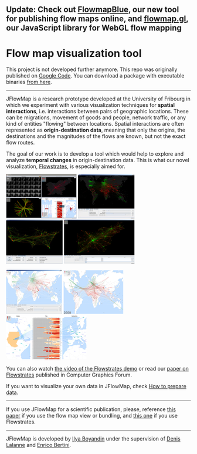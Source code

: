 

## Update: Check out <a href="https://flowmap.blue">FlowmapBlue</a>, our new tool for publishing flow maps online, and  <a href="https://flowmap.gl">flowmap.gl</a>, our JavaScript library for WebGL flow mapping

# Flow map visualization tool

This project is not developed further anymore. This repo was originally published on [Google Code](https://code.google.com/archive/p/jflowmap/). You can download a package with executable binaries [from here](https://storage.googleapis.com/google-code-archive-downloads/v2/code.google.com/jflowmap/jflowmap-0.16.6.zip).

---

JFlowMap is a research prototype developed at the University of Fribourg in which we experiment with various visualization techniques for **spatial interactions**, i.e. interactions between pairs of geographic locations. These can be migrations, movement of goods and people, network traffic, or any kind of entities "flowing" between locations. Spatial interactions are often represented as **origin-destination data**, meaning that only the origins, the destinations and the magnitudes of the flows are known, but not the exact flow routes.

The goal of our work is to develop a tool which would help to explore and analyze **temporal changes** in origin-destination data. This is what our novel visualization, [Flowstrates](doc/Flowstrates.md), is especially aimed for.

<!--Check the [DEMO applets](http://jflowmap.googlecode.com/svn/trunk/JFlowMap/demo/demo-applets.html).-->

<a href='doc/images/jflowmap-desktop.png' title='JFlowMap desktop version'><img src='doc/images/jflowmap-desktop-192x120.png' /></a> <a href='doc/images/JFlowMap-refugees.jpg' title="World's refugee flows (UNdata)"><img src='doc/images/JFlowMap-refugees-thumb.jpg' /></a> <a href='doc/images/JFlowMap-us-migrations-bundled.jpg' title='Force-directed edge bundling applied to the US migrations data (US census 2000)'><img src='doc/images/JFlowMap-us-migrations-bundled-thumb.jpg' /></a> <a href='doc/images/slo-commuters.png' title='Commuters in Slovenia'><img src='doc/images/slo-commuters-sm.png' /></a>



<a href='doc/images/refugees-2008-light.png' title='Refugees 2008'><img src='doc/images/refugees-2008-light-152x120.png' /></a> <a href='doc/images/refugees-bundled.png ' title='Refugees 2000 bundled'><img src='doc/images/refugees-bundled-164x120.png ' /></a> <a href='doc/images/Sudan-to-Europe-stroke.png' title='Flowstrates: Refugees from Sudan in 1975-2009'><img src='doc/images/flowstrates/Flowstrates3_x120.png' /></a>





You can also watch [the video of the Flowstrates demo](http://youtu.be/UQPN7o6A3Cg?hd=1)
 or read our [paper on Flowstrates](https://ilya.boyandin.me/p/flowstrates/flowstrates-eurovis11-fin.pdf) published in Computer Graphics Forum.

If you want to visualize your own data in JFlowMap, check [How to prepare data](doc/HowToPrepareData.md).


---

If you use JFlowMap for a scientific publication, please, reference <a href="https://ilya.boyandin.me/static/jflowmap-geova10-fa89527142106d3eab4127d399d30cbc.pdf">this paper</a> if you use the flow map view or bundling, and <a href="http://onlinelibrary.wiley.com/doi/10.1111/j.1467-8659.2011.01946.x/abstract">this one</a> if you use Flowstrates.

---

JFlowMap is developed by <a href='http://ilya.boyandin.me'>Ilya Boyandin</a> under the supervision of <a href='http://diuf.unifr.ch/people/lalanned/'>Denis Lalanne</a> and <a href='http://enrico.bertini.io'>Enrico Bertini</a>.




